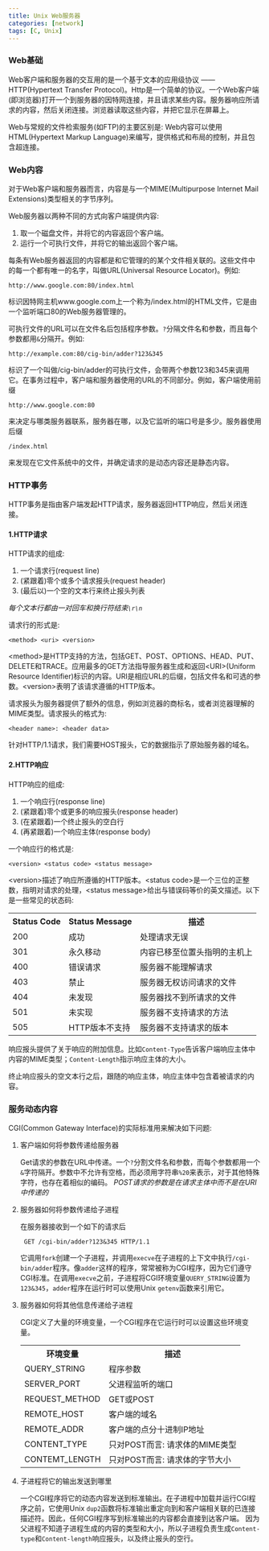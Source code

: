 ```yaml
---
title: Unix Web服务器
categories: [network]
tags: [C, Unix]
---
```


### Web基础

Web客户端和服务器的交互用的是一个基于文本的应用级协议 —— HTTP(Hypertext Transfer Protocol)。Http是一个简单的协议。一个Web客户端(即浏览器)打开一个到服务器的因特网连接，并且请求某些内容。服务器响应所请求的内容，然后关闭连接。浏览器读取这些内容，并把它显示在屏幕上。

Web与常规的文件检索服务(如FTP)的主要区别是: Web内容可以使用HTML(Hypertext Markup Language)来编写，提供格式和布局的控制，并且包含超连接。

### Web内容

对于Web客户端和服务器而言，内容是与一个MIME(Multipurpose Internet Mail Extensions)类型相关的字节序列。

Web服务器以两种不同的方式向客户端提供内容:

1. 取一个磁盘文件，并将它的内容返回个客户端。
2. 运行一个可执行文件，并将它的输出返回个客户端。

每条有Web服务器返回的内容都是和它管理的的某个文件相关联的。这些文件中的每一个都有唯一的名字，叫做URL(Universal Resource Locator)。例如:

    http://www.google.com:80/index.html

标识因特网主机www.google.com上一个称为/index.html的HTML文件，它是由一个监听端口80的Web服务器管理的。

可执行文件的URL可以在文件名后包括程序参数。`?`分隔文件名和参数，而且每个参数都用`&`分隔开。例如:

    http://example.com:80/cig-bin/adder?123&345

标识了一个叫做/cig-bin/adder的可执行文件，会带两个参数123和345来调用它。在事务过程中，客户端和服务器使用的URL的不同部分。例如，客户端使用前缀

    http://www.google.com:80

来决定与哪类服务器联系，服务器在哪，以及它监听的端口号是多少。服务器使用后缀

    /index.html

来发现在它文件系统中的文件，并确定请求的是动态内容还是静态内容。

### HTTP事务

HTTP事务是指由客户端发起HTTP请求，服务器返回HTTP响应，然后关闭连接。

#### 1.HTTP请求

HTTP请求的组成:

1. 一个请求行(request line)
2. (紧跟着)零个或多个请求报头(request header)
3. (最后以)一个空的文本行来终止报头列表

*每个文本行都由一对回车和换行符结束`\r\n`*

请求行的形式是:

    <method> <uri> <version>

\<method\>是HTTP支持的方法，包括GET、POST、OPTIONS、HEAD、PUT、DELETE和TRACE。应用最多的GET方法指导服务器生成和返回\<URI\>(Uniform Resource Identifier)标识的内容。URI是相应URL的后缀，包括文件名和可选的参数。\<version\>表明了该请求遵循的HTTP版本。

请求报头为服务器提供了额外的信息，例如浏览器的商标名，或者浏览器理解的MIME类型。请求报头的格式为:

    <header name>: <header data>

针对HTTP/1.1请求，我们需要HOST报头，它的数据指示了原始服务器的域名。

#### 2.HTTP响应

HTTP响应的组成:

1. 一个响应行(response line)
2. (紧跟着)零个或更多的响应报头(response header)
4. (在紧跟着)一个终止报头的空白行
5. (再紧跟着)一个响应主体(response body)

一个响应行的格式是:

    <version> <status code> <status message>

\<version\>描述了响应所遵循的HTTP版本。\<status code\>是一个三位的正整数，指明对请求的处理，\<status message\>给出与错误码等价的英文描述。以下是一些常见的状态码:

<table class="table table-bordered table-hover">
    <tr>
        <th>Status Code</th> <th>Status Message</th> <th>描述</th>
    </tr>
    <tr>
        <td>200</td>         <td>成功</td>           <td>处理请求无误</td>
    </tr>
    <tr>
        <td>301</td>         <td>永久移动</td>       <td>内容已移至位置头指明的主机上</td>
    </tr>
    <tr>
        <td>400</td>         <td>错误请求</td>       <td>服务器不能理解请求</td>
    </tr>
    <tr>
        <td>403</td>         <td>禁止</td>           <td>服务器无权访问请求的文件</td>
    </tr>
    <tr>
        <td>404</td>         <td>未发现</td>         <td>服务器找不到所请求的文件</td>
    </tr>
    <tr>
        <td>501</td>         <td>未实现</td>         <td>服务器不支持请求的方法</td>
    </tr>
    <tr>
        <td>505</td>         <td>HTTP版本不支持</td> <td>服务器不支持请求的版本</td>
    </tr>
</table>

响应报头提供了关于响应的附加信息。比如`Content-Type`告诉客户端响应主体中内容的MIME类型；`Content-Length`指示响应主体的大小。

终止响应报头的空文本行之后，跟随的响应主体，响应主体中包含着被请求的内容。

### 服务动态内容

CGI(Common Gateway Interface)的实际标准用来解决如下问题:

1. 客户端如何将参数传递给服务器

    Get请求的参数在URL中传递。一个`?`分割文件名和参数，而每个参数都用一个`&`字符隔开。参数中不允许有空格，而必须用字符串`%20`来表示，对于其他特殊字符，也存在着相似的编码。
    *POST请求的参数是在请求主体中而不是在URI中传递的*

2. 服务器如何将参数传递给子进程

    在服务器接收到一个如下的请求后
        
        GET /cgi-bin/adder?123&345 HTTP/1.1
     
    它调用`fork`创建一个子进程，并调用`execve`在子进程的上下文中执行`/cgi-bin/adder`程序。像`adder`这样的程序，常常被称为CGI程序，因为它们遵守CGI标准。在调用`execve`之前，子进程将CGI环境变量`QUERY_STRING`设置为`123&345`，`adder`程序在运行时可以使用Unix `getenv`函数来引用它。

3. 服务器如何将其他信息传递给子进程

    CGI定义了大量的环境变量，一个CGI程序在它运行时可以设置这些环境变量。

    <table class="table table-bordered table-hover">
        <tr>
            <th>环境变量</th>       <th>描述</th>
        </tr>
        <tr>
            <td>QUERY_STRING</td>   <td>程序参数</td>
        </tr>
        <tr>
            <td>SERVER_PORT</td>    <td>父进程监听的端口</td>
        </tr>
        <tr>
            <td>REQUEST_METHOD</td> <td>GET或POST</td>
        </tr>
        <tr>
            <td>REMOTE_HOST</td>    <td>客户端的域名</td>
        </tr>
        <tr>
            <td>REMOTE_ADDR</td>    <td>客户端的点分十进制IP地址</td>
        </tr>
        <tr>
            <td>CONTENT_TYPE</td>   <td>只对POST而言: 请求体的MIME类型</td>
        </tr>
        <tr>
            <td>CONTEMT_LENGTH</td> <td>只对POST而言: 请求体的字节大小</td>
        </tr>
    </table>

4. 子进程将它的输出发送到哪里

    一个CGI程序将它的动态内容发送到标准输出。在子进程中加载并运行CGI程序之前，它使用Unix `dup2`函数将标准输出重定向到和客户端相关联的已连接描述符。因此，任何CGI程序写到标准输出的内容都会直接到达客户端。
    因为父进程不知道子进程生成的内容的类型和大小，所以子进程负责生成`Content-type`和`Content-length`响应报头，以及终止报头的空行。
